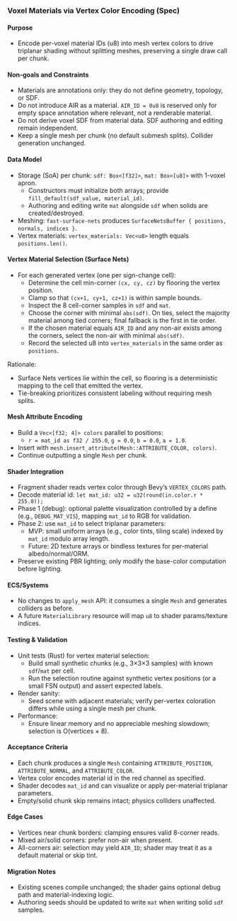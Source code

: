 ### Voxel Materials via Vertex Color Encoding (Spec)

#### Purpose
- Encode per-voxel material IDs (u8) into mesh vertex colors to drive triplanar shading without splitting meshes, preserving a single draw call per chunk.

#### Non-goals and Constraints
- Materials are annotations only: they do not define geometry, topology, or SDF.
- Do not introduce AIR as a material. `AIR_ID = 0u8` is reserved only for empty space annotation where relevant, not a renderable material.
- Do not derive voxel SDF from material data. SDF authoring and editing remain independent.
- Keep a single mesh per chunk (no default submesh splits). Collider generation unchanged.

#### Data Model
- Storage (SoA) per chunk: `sdf: Box<[f32]>`, `mat: Box<[u8]>` with 1-voxel apron.
  - Constructors must initialize both arrays; provide `fill_default(sdf_value, material_id)`.
  - Authoring and editing write `mat` alongside `sdf` when solids are created/destroyed.
- Meshing: `fast-surface-nets` produces `SurfaceNetsBuffer { positions, normals, indices }`.
- Vertex materials: `vertex_materials: Vec<u8>` length equals `positions.len()`.

#### Vertex Material Selection (Surface Nets)
- For each generated vertex (one per sign-change cell):
  - Determine the cell min-corner `(cx, cy, cz)` by flooring the vertex position.
  - Clamp so that `(cx+1, cy+1, cz+1)` is within sample bounds.
  - Inspect the 8 cell-corner samples in `sdf` and `mat`.
  - Choose the corner with minimal `abs(sdf)`. On ties, select the majority material among tied corners; final fallback is the first in tie order.
  - If the chosen material equals `AIR_ID` and any non-air exists among the corners, select the non-air with minimal `abs(sdf)`.
  - Record the selected u8 into `vertex_materials` in the same order as `positions`.

Rationale:
- Surface Nets vertices lie within the cell, so flooring is a deterministic mapping to the cell that emitted the vertex.
- Tie-breaking prioritizes consistent labeling without requiring mesh splits.

#### Mesh Attribute Encoding
- Build a `Vec<[f32; 4]> colors` parallel to positions:
  - `r = mat_id as f32 / 255.0`, `g = 0.0`, `b = 0.0`, `a = 1.0`.
- Insert with `mesh.insert_attribute(Mesh::ATTRIBUTE_COLOR, colors)`.
- Continue outputting a single `Mesh` per chunk.

#### Shader Integration
- Fragment shader reads vertex color through Bevy’s `VERTEX_COLORS` path.
- Decode material id: `let mat_id: u32 = u32(round(in.color.r * 255.0));`
- Phase 1 (debug): optional palette visualization controlled by a define (e.g., `DEBUG_MAT_VIS`), mapping `mat_id` to RGB for validation.
- Phase 2: use `mat_id` to select triplanar parameters:
  - MVP: small uniform arrays (e.g., color tints, tiling scale) indexed by `mat_id` modulo array length.
  - Future: 2D texture arrays or bindless textures for per-material albedo/normal/ORM.
- Preserve existing PBR lighting; only modify the base-color computation before lighting.

#### ECS/Systems
- No changes to `apply_mesh` API: it consumes a single `Mesh` and generates colliders as before.
- A future `MaterialLibrary` resource will map `u8` to shader params/texture indices.

#### Testing & Validation
- Unit tests (Rust) for vertex material selection:
  - Build small synthetic chunks (e.g., 3×3×3 samples) with known `sdf`/`mat` per cell.
  - Run the selection routine against synthetic vertex positions (or a small FSN output) and assert expected labels.
- Render sanity:
  - Seed scene with adjacent materials; verify per-vertex coloration differs while using a single mesh per chunk.
- Performance:
  - Ensure linear memory and no appreciable meshing slowdown; selection is O(vertices × 8).

#### Acceptance Criteria
- Each chunk produces a single `Mesh` containing `ATTRIBUTE_POSITION`, `ATTRIBUTE_NORMAL`, and `ATTRIBUTE_COLOR`.
- Vertex color encodes material id in the red channel as specified.
- Shader decodes `mat_id` and can visualize or apply per-material triplanar parameters.
- Empty/solid chunk skip remains intact; physics colliders unaffected.

#### Edge Cases
- Vertices near chunk borders: clamping ensures valid 8-corner reads.
- Mixed air/solid corners: prefer non-air when present.
- All-corners air: selection may yield `AIR_ID`; shader may treat it as a default material or skip tint.

#### Migration Notes
- Existing scenes compile unchanged; the shader gains optional debug path and material-indexing logic.
- Authoring seeds should be updated to write `mat` when writing solid `sdf` samples.


